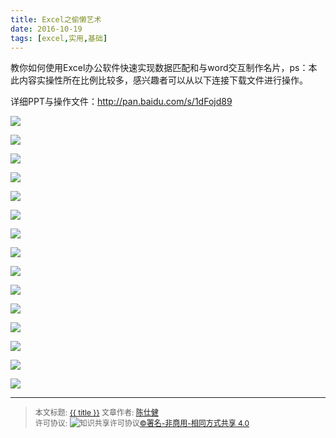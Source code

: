 ```yaml
---
title: Excel之偷懒艺术
date: 2016-10-19
tags: [excel,实用,基础]
---
```


教你如何使用Excel办公软件快速实现数据匹配和与word交互制作名片，ps：本此内容实操性所在比例比较多，感兴趣者可以从以下连接下载文件进行操作。

详细PPT与操作文件：http://pan.baidu.com/s/1dFojd89

<!--more-->

![](http://ww3.sinaimg.cn/mw690/006rmJyDgw1f8zyayzg5xj30qo0ezgm8.jpg)

![](http://ww3.sinaimg.cn/mw690/006rmJyDgw1f8zyb2gv2mj30qo0ezwer.jpg)

![](http://ww1.sinaimg.cn/mw690/006rmJyDgw1f8zyb2zoh5j30qo0ezwer.jpg)

![](http://ww3.sinaimg.cn/mw690/006rmJyDgw1f8zyb3lo9lj30qo0ezq3g.jpg)

![](http://ww1.sinaimg.cn/mw690/006rmJyDgw1f8zyb4fc6aj30qo0ez74m.jpg)

![](http://ww2.sinaimg.cn/mw690/006rmJyDgw1f8zyb4ramdj30qo0ezt9l.jpg)

![](http://ww1.sinaimg.cn/mw690/006rmJyDgw1f8zyb55l44j30qo0ezq42.jpg)

![](http://ww3.sinaimg.cn/mw690/006rmJyDgw1f8zyb5pkqdj30qo0ez74s.jpg)

![](http://ww2.sinaimg.cn/mw690/006rmJyDgw1f8zyb6331ij30qo0ezwfu.jpg)

![](http://ww1.sinaimg.cn/mw690/006rmJyDgw1f8zyb92ry1j30qo0ezmxh.jpg)

![](http://ww1.sinaimg.cn/mw690/006rmJyDgw1f8zyb9g8tdj30qo0ezdgz.jpg)

![](http://ww3.sinaimg.cn/mw690/006rmJyDgw1f8zyb9uxmgj30qo0ezt9l.jpg)

![](http://ww3.sinaimg.cn/mw690/006rmJyDgw1f8zybafg8vj30qo0ezwg1.jpg)

![](http://ww2.sinaimg.cn/mw690/006rmJyDgw1f8zybavczvj30qo0ez3z6.jpg)

![](http://ww2.sinaimg.cn/mw690/006rmJyDgw1f8zybb4hhmj30qo0ezjrz.jpg)




------

> <span style="font-size:12px">本文标题: <a href="{{ permalink }}">{{ title }}</a>
> 文章作者: <a href="http://itxiehui.github.io/">陈仕健</a>  
> 许可协议: <img alt="知识共享许可协议" style="border-width:0" src="https://i.creativecommons.org/l/by-nc-sa/4.0/80x15.png" /><a rel="license" href="http://creativecommons.org/licenses/by-nc-sa/4.0/">©署名-非商用-相同方式共享 4.0</a></span>











